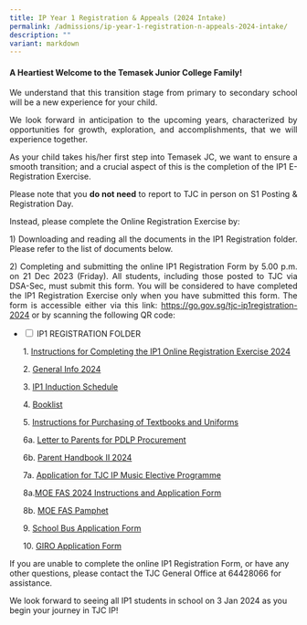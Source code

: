 ```yaml
---
title: IP Year 1 Registration & Appeals (2024 Intake)
permalink: /admissions/ip-year-1-registration-n-appeals-2024-intake/
description: ""
variant: markdown
---
```

#### **A Heartiest Welcome to the Temasek Junior College Family!** ####

<p style="text-align: justify;">We understand that this transition stage from primary to secondary school will be a new experience for your child.<br>
</p><p style="text-align: justify;">We look forward in anticipation to the upcoming years, characterized by opportunities for growth, exploration, and accomplishments, that we will experience together.<br>
</p><p style="text-align: justify;">As your child takes his/her first step into Temasek JC, we want to ensure a smooth transition; and a crucial aspect of this is the completion of the IP1 E-Registration Exercise.<br>
</p><p style="text-align: justify;">Please note that you <b>do not need</b> to report to TJC in person on S1 Posting &amp; Registration Day. <br></p><p style="text-align: justify;">Instead, please complete the Online Registration Exercise by:

</p><p style="text-align: justify;">1)	Downloading and reading all the documents in the IP1 Registration folder. Please refer to the list of documents below.
	
</p><p style="text-align: justify;">2)	Completing and submitting the online IP1 Registration Form by 5.00 p.m. on 21 Dec 2023 (Friday). All students, including those posted to TJC via DSA-Sec, must submit this form. You will be considered to have completed the IP1 Registration Exercise only when you have submitted this form. The form is accessible either via this link: <a href="https://go.gov.sg/tjc-ip1registration-2024" target="_blank">https://go.gov.sg/tjc-ip1registration-2024</a> or by scanning the following QR code:


</p><ul class="jekyllcodex_accordion">
  <li>
    <input type="checkbox" id="accordion1">
    <label for="accordion1">IP1 REGISTRATION FOLDER </label>
    <div>
		<p style="text-align: justify;">1. <a href="/files/Admissions/IP1%20Registration%202024/1__Instructions_for_Completing_the_IP1_Online_Registration_Exercise_2024.pdf">Instructions for Completing the IP1 Online Registration Exercise 2024</a>

</p><p style="text-align: justify;">2. <a href="/files/Admissions/IP1%20Registration%202024/2__General_Info_2024.pdf">General Info 2024</a> 
				
</p><p style="text-align: justify;">3. <a href="/files/Admissions/IP1%20Registration%202024/3a__2024_IP1_Induction_Schedule.pdf">IP1 Induction Schedule</a>		
			
</p><p style="text-align: justify;">4. <a href="/files/Admissions/IP1%20Registration%202024/4__Booklist__IP1_.pdf">Booklist</a>
			
</p><p style="text-align: justify;">5. <a href="/files/Admissions/IP1%20Registration%202024/5__Instructions_for_Purchasing_of_Textbooks_and_Uniforms.pdf">Instructions for Purchasing of Textbooks and Uniforms</a>
				
</p><p style="text-align: justify;">6a. <a href="/files/Admissions/IP1%20Registration%202024/6a__Letter_to_Parents_for_PDLP_Procurement_doc.pdf">Letter to Parents for PDLP Procurement</a>

</p><p style="text-align: justify;">6b. <a href="/files/Admissions/IP1%20Registration%202024/6b___Parent_Handbook__II__2024_FINAL.pdf">Parent Handbook II 2024</a>
	
</p><p style="text-align: justify;">7a. <a href="/files/Admissions/IP1%20Registration%202024/7a__Application_for_TJC_IP_Music_Elective_Programme_FINAL.pdf">Application for TJC IP Music Elective Programme</a>
	

</p><p style="text-align: justify;">8a.<a href="/files/Admissions/IP1%20Registration%202024/8a_MOE_FAS_2024_Instructions_and_Application_Form.pdf">MOE FAS 2024 Instructions and Application Form</a>
	
</p><p style="text-align: justify;">8b. <a href="/files/Admissions/IP1%20Registration%202024/8b__MOE_FAS_pamphet_EL.pdf">MOE FAS Pamphet</a>
	
</p><p style="text-align: justify;">9. <a href="/files/Admissions/IP1%20Registration%202024/9__School_Bus_Application_Form.pdf">School Bus Application Form</a>
	
</p><p style="text-align: justify;">10.	<a href="/files/Admissions/IP1%20Registration%202024/10__GIRO_application_form.pdf">GIRO Application Form</a></p>
	
	
</div>
	</li>
	</ul>
	
If you are unable to complete the online IP1 Registration Form, or have any other questions, please contact the TJC General Office at 64428066 for assistance.

We look forward to seeing all IP1 students in school on 3 Jan 2024 as you begin your journey in TJC IP!
